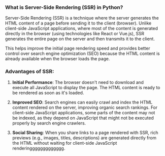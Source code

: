 ### What is Server-Side Rendering (SSR) in Python?

Server-Side Rendering (SSR) is a technique where the server generates the HTML content of a page before sending it to the client (browser). Unlike client-side JavaScript applications, where most of the content is generated directly in the browser (using technologies like React or Vue.js), SSR generates the entire page on the server and then transmits it to the client.

This helps improve the initial page rendering speed and provides better control over search engine optimization (SEO) because the HTML content is already available when the browser loads the page.

### Advantages of SSR:

1. **Initial Performance**: The browser doesn't need to download and execute all JavaScript to display the page. The HTML content is ready to be rendered as soon as it's loaded.
   
2. **Improved SEO**: Search engines can easily crawl and index the HTML content rendered on the server, improving organic search rankings. For client-side JavaScript applications, some parts of the content may not be indexed, as they depend on JavaScript that might not be executed properly by search engine crawlers.

3. **Social Sharing**: When you share links to a page rendered with SSR, rich previews (e.g., images, titles, descriptions) are generated directly from the HTML without waiting for client-side JavaScript renderinggggggggggggg.
